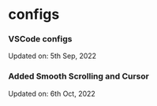 # configs

### VSCode configs

Updated on: 5th Sep, 2022

### Added Smooth Scrolling and Cursor

Updated on: 6th Oct, 2022
